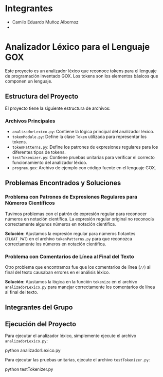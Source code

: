 # Integrantes
- Camilo Eduardo Muñoz Albornoz
- 

# Analizador Léxico para el Lenguaje GOX

Este proyecto es un analizador léxico que reconoce tokens para el lenguaje de programación inventado GOX. Los tokens son los elementos básicos que componen un lenguaje.

## Estructura del Proyecto

El proyecto tiene la siguiente estructura de archivos:

### Archivos Principales

- `analizadorLexico.py`: Contiene la lógica principal del analizador léxico.
- `tokenModule.py`: Define la clase `Token` utilizada para representar los tokens.
- `tokenPatterns.py`: Define los patrones de expresiones regulares para los diferentes tipos de tokens.
- `testTokenizer.py`: Contiene pruebas unitarias para verificar el correcto funcionamiento del analizador léxico.
- `program.gox`: Archivo de ejemplo con código fuente en el lenguaje GOX.

## Problemas Encontrados y Soluciones

### Problema con Patrones de Expresiones Regulares para Números Científicos

Tuvimos problemas con el patrón de expresión regular para reconocer números en notación científica. La expresión regular original no reconocía correctamente algunos números en notación científica.

**Solución**: Ajustamos la expresión regular para números flotantes (`FLOAT_PAT`) en el archivo `tokenPatterns.py` para que reconozca correctamente los números en notación científica.

### Problema con Comentarios de Línea al Final del Texto

Otro problema que encontramos fue que los comentarios de línea (`//`) al final del texto causaban errores en el análisis léxico.

**Solución**: Ajustamos la lógica en la función `tokenize` en el archivo `analizadorLexico.py` para manejar correctamente los comentarios de línea al final del texto.

## Integrantes del Grupo

## Ejecución del Proyecto

Para ejecutar el analizador léxico, simplemente ejecute el archivo `analizadorLexico.py`:

python analizadorLexico.py

Para ejecutar las pruebas unitarias, ejecute el archivo `testTokenizer.py`:

python testTokenizer.py